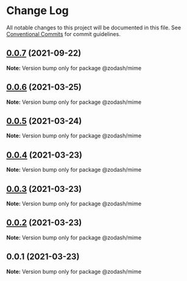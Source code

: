 # Change Log

All notable changes to this project will be documented in this file.
See [Conventional Commits](https://conventionalcommits.org) for commit guidelines.

## [0.0.7](https://github.com/zcorky/zodash/compare/@zodash/mime@0.0.6...@zodash/mime@0.0.7) (2021-09-22)

**Note:** Version bump only for package @zodash/mime





## [0.0.6](https://github.com/zcorky/zodash/compare/@zodash/mime@0.0.5...@zodash/mime@0.0.6) (2021-03-25)

**Note:** Version bump only for package @zodash/mime





## [0.0.5](https://github.com/zcorky/zodash/compare/@zodash/mime@0.0.4...@zodash/mime@0.0.5) (2021-03-24)

**Note:** Version bump only for package @zodash/mime





## [0.0.4](https://github.com/zcorky/zodash/compare/@zodash/mime@0.0.3...@zodash/mime@0.0.4) (2021-03-23)

**Note:** Version bump only for package @zodash/mime





## [0.0.3](https://github.com/zcorky/zodash/compare/@zodash/mime@0.0.2...@zodash/mime@0.0.3) (2021-03-23)

**Note:** Version bump only for package @zodash/mime





## [0.0.2](https://github.com/zcorky/zodash/compare/@zodash/mime@0.0.1...@zodash/mime@0.0.2) (2021-03-23)

**Note:** Version bump only for package @zodash/mime





## 0.0.1 (2021-03-23)

**Note:** Version bump only for package @zodash/mime
